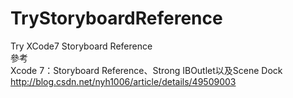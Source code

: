 # TryStoryboardReference
Try XCode7 Storyboard Reference </br>
參考  </br>
 Xcode 7：Storyboard Reference、Strong IBOutlet以及Scene Dock </br>
 http://blog.csdn.net/nyh1006/article/details/49509003 </br>
